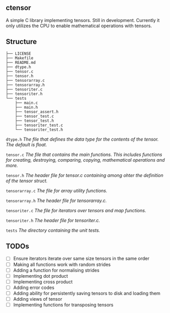 ## ctensor
A simple C library implementing tensors. Still in development. Currently it only utilizes the CPU to enable mathematical operations with tensors.

## Structure
```
├── LICENSE
├── Makefile
├── README.md
├── dtype.h
├── tensor.c
├── tensor.h
├── tensorarray.c
├── tensorarray.h
├── tensoriter.c
├── tensoriter.h
└── tests
    ├── main.c
    ├── main.h
    ├── tensor_assert.h
    ├── tensor_test.c
    ├── tensor_test.h
    ├── tensoriter_test.c
    └── tensoriter_test.h
```

`dtype.h` _The file that defines the data type for the contents of the tensor. The default is float._

`tensor.c` _The file that contains the main functions. This includes functions for creating, destroying, comparing, copying, mathematical operations and more._

`tensor.h` _The header file for tensor.c containing among ohter the definition of the tensor struct._

`tensorarray.c` _The file for array utility functions._

`tensorarray.h` _The header file for tensorarray.c._

`tensoriter.c` _The file for iterators over tensors and map functions._

`tensoriter.h` _The header file for tensoriter.c._

`tests` _The directory containing the unit tests._


## TODOs

- [ ] Ensure iterators iterate over same size tensors in the same order
- [ ] Making all functions work with random strides
- [ ] Adding a function for normalising strides
- [ ] Implementing dot product
- [ ] Implementing cross product
- [ ] Adding error codes
- [ ] Adding ability for persistently saving tensors to disk and loading them
- [ ] Adding views of tensor
- [ ] Implementing functions for transposing tensors
